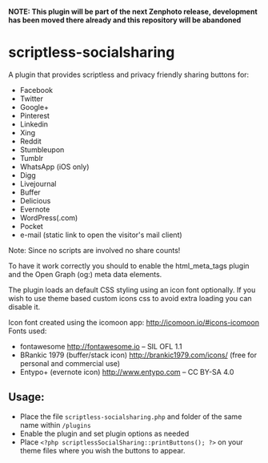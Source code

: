 **NOTE: This plugin will be part of the next Zenphoto release, development has been moved there already and this repository will be abandoned**

scriptless-socialsharing
========================

A plugin that provides scriptless and privacy friendly sharing buttons for:

- Facebook
- Twitter
- Google+
- Pinterest 
- Linkedin
- Xing
- Reddit
- Stumbleupon
- Tumblr
- WhatsApp (iOS only)
- Digg
- Livejournal 
- Buffer
- Delicious
- Evernote
- WordPress(.com)
- Pocket
- e-mail (static link to open the visitor's mail client)

Note: Since no scripts are involved no share counts!

To have it work correctly you should to enable the html_meta_tags plugin and the Open Graph (og:) meta data elements.
 
The plugin loads an default CSS styling using an icon font optionally. If you wish to use theme based custom icons css to avoid extra loading you can disable it.

Icon font created using the icomoon app: http://icomoon.io/#icons-icomoon
Fonts used:

- fontawesome http://fontawesome.io – SIL OFL 1.1 
- BRankic 1979 (buffer/stack icon) http://brankic1979.com/icons/ (free for personal and commercial use)
- Entypo+ (evernote icon) http://www.entypo.com – CC BY-SA 4.0

## Usage:

- Place the file `scriptless-socialsharing.php` and folder of the same name within `/plugins`
- Enable the plugin and set plugin options as needed
- Place `<?php scriptlessSocialSharing::printButtons(); ?>` on your theme files where you wish the buttons to appear.